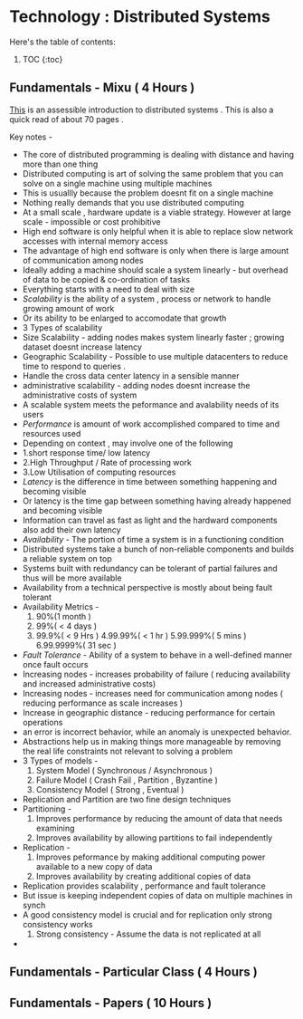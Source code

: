 # Technology : Distributed Systems

Here's the table of contents:

1. TOC
{:toc}

## Fundamentals - Mixu ( 4 Hours )
[This](http://book.mixu.net/distsys/ebook.html) is an assessible introduction to distributed systems . This is also a quick read of about 70 pages . 

Key notes -
- The core of distributed programming is dealing with distance and having more than one thing
- Distributed computing is art of solving the same problem that you can solve on a single machine using multiple machines
- This is usuallly because the problem doesnt fit on a single machine 
- Nothing really demands that you use distributed computing
- At a small scale , hardware update is a viable strategy. However at large scale - impossible or cost prohibitive
- High end software is only helpful when it is able to replace slow network accesses with internal memory access
- The advantage of high end software is only when there is large amount of communication among nodes
- Ideally adding a machine should scale a system linearly - but overhead of data to be copied & co-ordination of tasks
- Everything starts with a need to deal with size 
- *Scalability* is the ability of a system , process or network to handle growing amount of work
- Or its ability to be enlarged to accomodate that growth
- 3 Types of scalability 
- Size Scalability - adding nodes makes system linearly faster ; growing dataset doesnt increase latency
- Geographic Scalability - Possible to use multiple datacenters to reduce time to respond to queries . 
- Handle the cross data center latency in a sensible manner 
- administrative scalability - adding nodes doesnt increase the administrative costs of system 
- A scalable system meets the peformance and avalability needs of its users 
- *Performance* is amount of work accomplished compared to time and resources used 
- Depending on context , may involve one of the following 
- 1.short response time/ low latency
- 2.High Throughput / Rate of processing work 
- 3.Low Utilisation of computing resources 
- *Latency* is the difference in time between something happening and becoming visible 
- Or latency is the time gap between something having already happened and becoming visible 
- Information can travel as fast as light and the hardward components also add their own latency 
- *Availability* - The portion of time a system is in a functioning condition 
- Distributed systems take a bunch of non-reliable components and builds a reliable system on top 
- Systems built with redundancy can be tolerant of partial failures and thus will be more available 
- Availability from a technical perspective is mostly about being fault tolerant 
- Availability Metrics -
  1. 90%(1 month ) 
  2. 99%( < 4 days )
  3. 99.9%( < 9 Hrs ) 
  4.99.99%( < 1 hr ) 
  5.99.999%( 5 mins ) 
  6.99.9999%( 31 sec )
- *Fault Tolerance* - Ability of a system to behave in a well-defined manner once fault occurs
- Increasing nodes - increases probability of failure ( reducing availability and increased administrative costs)
- Increasing nodes - increases need for communication among nodes ( reducing performance as scale increases )
- Increase in geographic distance - reducing performance for certain operations 
- an error is incorrect behavior, while an anomaly is unexpected behavior.
- Abstractions help us in making things more manageable by removing the real life constraints not relevant to solving a problem
- 3 Types of models -
  1. System Model ( Synchronous / Asynchronous )
  2. Failure Model ( Crash Fail , Partition , Byzantine )
  3. Consistency Model ( Strong , Eventual )
- Replication and Partition are two fine design techniques
- Partitioning  -
    1. Improves performance by reducing the amount of data that needs examining
    2. Improves availability by allowing partitions to fail independently 
- Replication -
    1. Improves peformance by making additional computing power available to a new copy of data 
    2. Improves availability by creating additional copies of data 
- Replication provides scalability , performance and fault tolerance 
- But issue is keeping independent copies of data on multiple machines in synch
- A good consistency model is crucial and for replication only strong consistency works
   1. Strong consistency - Assume the data is not replicated at all 
-  


## Fundamentals - Particular Class ( 4 Hours )
## Fundamentals - Papers ( 10 Hours )
